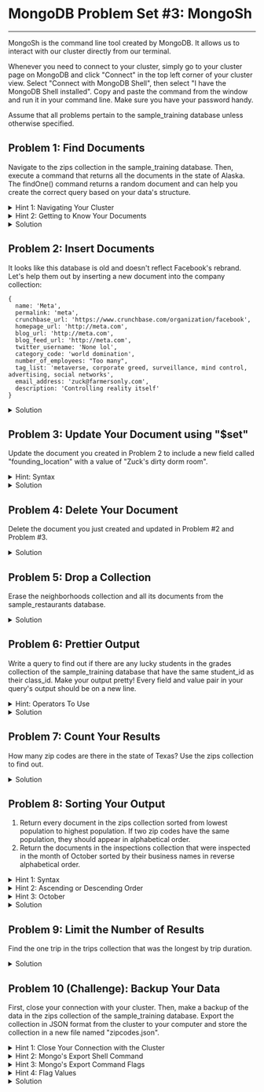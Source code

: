 # MongoDB Problem Set #3: MongoSh

---

MongoSh is the command line tool created by MongoDB.
It allows us to interact with our cluster directly
from our terminal. 

Whenever you need to connect to your cluster, simply
go to your cluster page on MongoDB and click "Connect"
in the top left corner of your cluster view. Select
"Connect with MongoDB Shell", then select "I have the
MongoDB Shell installed". Copy and paste the command
from the window and run it in your command line. Make 
sure you have your password handy.

Assume that all problems pertain to the sample_training
database unless otherwise specified.

## Problem 1: Find Documents
Navigate to the zips collection in the sample_training 
database. Then, execute a command that returns all
the documents in the state of Alaska. The findOne()
command returns a random document and can help you
create the correct query based on your data's structure.

<details>
<summary>Hint 1: Navigating Your Cluster</summary>

The `show dbs` command shows you all the databases in
your cluster. Similarly, the `show collections` command
shows the collections in the current database. Remember that
`use <database name>` gives you access to the collections 
in a database and is necessary to interact with your data.
</details>

<details>
<summary>Hint 2: Getting to Know Your Documents</summary>

Run `db.<collection name>.findOne()` to return a random
document in the collection. This will allow you to look
at the object returned and see how its fields and values
are structured. Once you know this structure, creating
your query will be easier.
</details>

<details>

<summary>Solution</summary>

1. After connecting with my cluster, I always run
the following command to remind myself of which
databases I have to work with:
``` 
show dbs
```
2. Then, run this command to access the sample_training
database:
``` 
use sample_training
```
3. Now that you are inside your database, this is handy
command to know that shows the collections in the database
you're currently using:
```
show collections
```
4. Finally, execute this command to return all documents
with a field named "state" that has the value "AL":
``` 
db.zips.find( {"state" : "AL"} )
```

### More Info

---

The `find()` command allows us to create queries, just like
the ones we saw in the previous two MongoDB problem sets. 
We can use the techniques we learned in the previous problem
sets by giving a query as an argument to the `find()` function.

For instance, in Problem Set 1 Problem #2, we found all documents
related to the state of texas by typing in `{ "state" : "TX" }` in
the search bar of the Data Explorer. We can run
`db.zips.find( {"state" : "TX"} )` in our shell to receive the exact same
output.

We can also use the operators we learned in Problem Set #2. For instance,
in Problem #3, we used the "$expr" operator and the "$eq" operator,
as well as "$" to access field values like this:

`{ "$expr" : { "$eq" : [ "$start station name", "$end station name" ] }}`

We can make the exact same query from the command line like this:
`db.trips.find( { "$expr" : { "$eq" : [ "$start station name", "$end station name" ] }} )`

Hopefully now you can see that the work we did in Problem Sets #1 and #2
directly translate into our work in the MongoDB shell.
</details> 

## Problem 2: Insert Documents
It looks like this database is old and doesn't reflect
Facebook's rebrand. Let's help them out by
inserting a new document into the company collection:
```
{
  name: 'Meta',
  permalink: 'meta',
  crunchbase_url: 'https://www.crunchbase.com/organization/facebook',
  homepage_url: 'http://meta.com',
  blog_url: 'http://meta.com',
  blog_feed_url: 'http://meta.com',
  twitter_username: 'None lol',
  category_code: 'world domination',
  number_of_employees: "Too many",
  tag_list: 'metaverse, corporate greed, surveillance, mind control, advertising, social networks',
  email_address: 'zuck@farmersonly.com',
  description: 'Controlling reality itself'
}
```

<details>
<summary>Solution</summary>

You should use this general format to insert
one new document into a collection: 

`db.<collection name>.insertOne()`
Your new document (curly braces must be included) will go inside the
parentheses of `insertOne()`. `insertMany()` is the command you
will use to insert many documents at once.
</details>


## Problem 3: Update Your Document using "$set"
Update the document you created in Problem 2 to include
a new field called "founding_location" with a value of
"Zuck's dirty dorm room".

<details>
<summary>Hint: Syntax</summary>

You will have to use the `updateOne()` command here. The
command takes two arguments, a search query and an action
to perform (this part needs an operator like 
"$set" or "$inc" to do anything useful). Here's the outline: 

`db.<collection name>.updateOne( {<search query>}, {<action to perform>} )`
</details>

<details>
<summary>Solution</summary>

Using the MongoDB update functions follows this general form:

`db.<collection name>.updateOne( {<search query>}, {<action to perform>} )`

I decided to search the collection with the document's
Twitter username, although you can use any field that you wish.
This is the command I wrote to update the document:
```
db.companies.updateOne( {"twitter_username" : "None lol"}, 
{ "$set" : { "founding_location" : "Zuck's dirty dorm room" } } )
```

Then, you should probably use find() to verify that your 
document was successfully updated:
```
db.companies.find({ "twitter_username" : "None lol" } )
```

### More Info

---

`updateOne()` and `updateMany()` are used to update existing
documents. In this exercise, we saw how these commands can 
create a new field in a document and set its value. However,
if the field already exists in the document, its value is
updated to the new value you provide to the operator.

</details>


## Problem 4: Delete Your Document
Delete the document you just created and updated in Problem #2
and Problem #3.

<details>
<summary>Solution</summary>

The MongoDB shell commands that allow us to delete 
documents are `deleteOne()` and `deleteMany()`. Since we
are only wishing to delete one document, we can use
`deleteOne()`. However, commands like `insertOne`,
`deleteOne()`, and `updateOne()` are dangerous because
they will delete one random matching element even if
multiple elements are found by the query.

However, we can be sure that we are deleting the right
document (and thus safely using `deleteOne()`) by querying
with the document's unique "_id" value. The unique id
of the document I created was "61e830a94758c56554fe96ec",
so the following command lets me delete the correct document:

```
db.companies.deleteOne({ "_id" : ObjectId("61e830a94758c56554fe96ec") })
```
</details>

## Problem 5: Drop a Collection
Erase the neighborhoods collection 
and all its documents from the sample_restaurants database.

<details>
<summary>Solution</summary>

1. Run `use sample_restaurants` to switch into the correct
database for this problem.
2. Run `show collections` to see which collections are
in the database.
3. Use `db.neighborhoods.drop()` to drop the neighborhoods collection 
from the database. This deletes all of its documents and removes the
collection too, so be very careful with this command.
4. Run `show collections` again to verify that you successfully
dropped the neighborhoods collection.
</details>

## Problem 6: Prettier Output
Write a query to find out if there are any lucky students in the
grades collection of the sample_training database that have 
the same student_id as their class_id. Make your output pretty!
Every field and value pair in your query's output should be on a new line.

<details>
<summary>Hint: Operators To Use</summary>

Since you are comparing the values at two different 
fields, you will need to use the "$expr" operator.
Look back at Problem Set #2 for a refresher on 
how to use this operator.
</details>

<details>
<summary>Solution</summary>

This is the command to run:
```
db.grades.find({ "$expr" : {"$eq" : ["$student_id", "$class_id"]} }).pretty()
```
</details>

## Problem 7: Count Your Results
How many zip codes are there in the state of Texas? Use
the zips collection to find out.

<details>
<summary>Solution</summary>

In order to count the results of a query, use `count()`.
The following command returns the number of zip codes in Texas:
```
db.zips.find( {"state" : "TX"} ).count()
```
</details>

## Problem 8: Sorting Your Output
1. Return every document in the zips collection
sorted from lowest population to highest population. If two zip
codes have the same population, they should appear in alphabetical
order.
2. Return the documents in the inspections collection that
were inspected in the month of October
sorted by their business names in reverse alphabetical order.


<details>
<summary>Hint 1: Syntax</summary>

The command you will use here is `sort()`. Inside the parentheses,
you will pass in the fields you want to sort by separated
by commas, as well as
an indicator of if you want to sort in ascending or descending
order.
</details>

<details>
<summary>Hint 2: Ascending or Descending Order</summary>

Inside the parentheses, of `sort()`, you indicate that you want
to sort by ascending or descending order by providing a 1 or a -1,
respectively. For example, the following code sorts by a field
named count and returns documents in increasing order:

``` 
sort({"count" : 1})
```
</details>

<details>
<summary>Hint 3: October</summary>

The "date" field in the inspections collection
contains the month, day,
and year all in one string. You will need to use
the '$regex' operator to look inside this string
and pull out the month.

</details>

<details>
<summary>Solution</summary>

1. ```db.zips.find().sort({ "pop" : 1, "state": 1 })```
2. ```db.inspections.find({ "date" : { "$regex" : "Oct" }} ).sort( {"business_name" : -1} )```

Check out the hints above for more information on
the syntax shown here. 
</details>


## Problem 9: Limit the Number of Results
Find the one trip in the trips collection that was 
the longest by trip duration.

<details>
<summary>Solution</summary>

The `limit()` function takes in only one argument,
the maximum number of documents to return from the query.
Thus, sorting on trip duration in descending order
and returning just one value gives us the document
with the longest trip duration.
```
db.trips.find().sort( {"tripduration" : -1} ).limit(1)
```

### More Info

---

MongoDB will return the same output for both of the
below commands:

```
db.trips.find().sort( {"tripduration" : -1} ).limit(1)
```
and
```
db.trips.find().limit(1).sort( {"tripduration" : -1} )
```

Hopefully this strikes you as strange. In the second command,
we limit the result of `find()` to just one document, and then
we conduct our sort. Since `find()` returns a random document,
we might expect `limit(1)` to always return that same random
document, thus rendering our sorting worthless.

Since it rarely makes sense to limit your query
results before sorting them, MongoDB always sorts first, then limits
the result of the search.

</details>

## Problem 10 (Challenge): Backup Your Data
First, close your connection with your cluster. Then,
make a backup of the data in the zips collection of the
sample_training database. Export the collection in JSON format
from the cluster to your computer and store the collection in a 
new file named "zipcodes.json".

<details>
<summary>Hint 1: Close Your Connection with the Cluster</summary>

To do this, run `quit()`. This command exits the current
MongoDB shell session.
</details>

<details>
<summary>Hint 2: Mongo's Export Shell Command</summary>

To export your data from your cluster to your computer in
JSON format, use the `mongoexport` command.
</details>

<details>
<summary>Hint 3: Mongo's Export Command Flags </summary>

The `mongoexport` command needs two flags to operate properly:
uri (`--uri`) and collection (`--collection`). Finally, a third
optional flag, out (`--out`), allows you to name the output file
that will end up on your computer. Without the out flag, 
MongoDB will automatically name the resulting file the same name
as the collection.
</details>

<details>
<summary>Hint 4: Flag Values</summary>

Here are some example values for what to put in your `--uri`,
`--collection`, and `--out` flags: 

1. The uri flag should follow this format:
```
--uri="mongodb+srv://<your username>:<your password>@<your cluster>.mongodb.net/<database name>"
```
2. The collection flag does not need to be a string, it can
be specified like this:
```
--collection=<your collection name>
```
3. The out flag specifies the file name of the file that the exported data
will reside in like this:
```
--out=<yourFileName.json>
```
</details>

<details>
<summary>Solution</summary>

Keep in mind that I have substituted my own
username and password into this command. Please reference
Hint 4 for advice about how to format your flags. The uri
flag value should follow a similar format to the `mongosh` command you ran to 
connect to your cluster originally.

The whole command should look something like this:
``` 
mongoexport --uri mongodb+srv://CWilson1901:zC7eJKdG.BqSdb%21@cluster0.guijn.mongodb.net/sample_training --collection zips --out zipcodes.json
```

For extra guidance, you can look at MongoDB's "Cmd Line Tools"
tab in your Cluster. A similar concept applies to importing data
from your computer to your databases.
</details>
